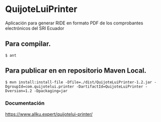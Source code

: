 # QuijoteLuiPrinter
Aplicación para generar RIDE en formato PDF de los comprobantes electrónicos del SRI Ecuador

## Para compilar.
```
$ ant
```
## Para publicar en en repositorio Maven Local.
```
$ mvn install:install-file -Dfile=./dist/QuijoteLuiPrinter-1.2.jar -DgroupId=com.quijotelui.printer -DartifactId=QuijoteLuiPrinter -Dversion=1.2 -Dpackaging=jar
```
### Documentación
https://www.allku.expert/quijotelui-printer/
